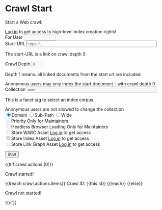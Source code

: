 # Crawl Start


Start a Web crawl:

<div id="loginhint" class="alert alert-warning" role="alert">
  <a href="#" class="alert-link"><a href="/login/">Log in</a> to get access to high-level index creation rights!</a>
</div>

<form action=".">

<div class="form-group" id="forUserDiv">
    <label for="forUser">For User</label>
    <input class="form-control" name="forUser" id="forUser" type="text" size="10" maxlength="10" value="" disabled/>
</div>

<div class="form-group">
    <label for="crawlingURL">Start-URL</label>
    <input class="form-control" name="crawlingURL" id="crawlingURL" type="text" size="50" maxlength="256" value="" placeholder="https://..."/>
    <p class="help-block">The start-URL is a link on crawl depth 0</p>
</div>

<div class="form-group">
    <label for="crawlingDepth">Crawl Depth</label>
    <input class="form-control" name="crawlingDepth" id="crawlingDepth" type="text" size="2" maxlength="2" value="0" disabled/>
    <p class="help-block">Depth 1 means: all linked documents from the start url are included.</p>
    </label>
    <span class="badge" id="crawlingDepth_badge"><span class="glyphicon glyphicon-upload"></span> Anonymous users may only index the start document - with crawl depth 0</span>
</div>

<div class="form-group">
    <label for="collection">Collection</label>
    <input class="form-control" name="collection" id="collection" type="text" size="50" maxlength="256" value="user" disabled/>
    <p class="help-block">This is a facet tag to select an index corpus</p>
    <span class="badge" id="collection_badge"><span class="glyphicon glyphicon-upload"></span> Anonymous users are not allowed to change the collection</span>
</div>

<div class="radiobox">
<input type="radio" id="range" name="range" value="domain" checked><label for="domain">Domain</label>
<input type="radio" id="range" name="range" value="subpath"><label for="subpath">Sub-Path</label>
<input type="radio" id="range" name="range" value="wide"><label for="wide">Wide</label>
</div>

<div class="checkbox">
  <label><input type="checkbox" name="priority" id="priority_input" disabled>Priority</label>
  <span class="badge" id="priority_badge"><span class="glyphicon glyphicon-lock"></span> Only for Maintainers</span>
</div>

<div class="checkbox">
  <label><input type="checkbox" name="loaderHeadless" id="loaderHeadless_input" disabled>Headless Browser Loading</label>
  <span class="badge" id="loaderHeadless_badge"><span class="glyphicon glyphicon-lock"></span> Only for Maintainers</span>
</div>

<div class="checkbox">
  <label><input type="checkbox" name="archiveWARC" id="archiveWARC_input" disabled>Store WARC Asset</label>
  <span class="badge" id="archiveWARC_badge"><span class="glyphicon glyphicon-lock"></span> <a href="/login/">Log in</a> to get access</span>
</div>

<div class="checkbox">
  <label><input type="checkbox" name="archiveIndex" id="archiveIndex_input" checked="true" disabled>Store Index Asset</label>
  <span class="badge" id="archiveIndex_badge"><span class="glyphicon glyphicon-lock"></span> <a href="/login/">Log in</a> to get access</span>
</div>

<div class="checkbox">
  <label><input type="checkbox" name="archiveGraph" id="archiveGraph_input" disabled>Store Link Graph Asset</label>
  <span class="badge" id="archiveGraph_badge"><span class="glyphicon glyphicon-lock"></span> <a href="/login/">Log in</a> to get access</span>
</div>

<button type="submit" name="crawlingstart" value="Start New Crawl" class="btn btn-primary"/>Start</button>
</form>


<script>
document.getElementById("loginhint").classList.remove("alert-warning");
document.getElementById("loginhint").classList.add("alert-success");
document.getElementById("loginhint").textContent = "{{acl.action}}";
document.getElementById("forUser").value = "{{acl.crawler.forUser.value}}";
document.getElementById("forUser").disabled = {{acl.crawler.forUser.disabled}};
if ({{acl.crawler.forUser.disabled}}) document.getElementById("forUserDiv").remove();
document.getElementById("crawlingDepth").value = {{acl.crawler.crawlingDepth.value}};
document.getElementById("crawlingDepth").disabled = {{acl.crawler.crawlingDepth.disabled}};
document.getElementById("crawlingDepth_badge").textContent = "{{acl.crawler.crawlingDepth.badge}}";
document.getElementById("collection").disabled = {{acl.crawler.collection.disabled}};
document.getElementById("collection_badge").textContent = "{{acl.crawler.collection.badge}}";
document.getElementById("priority_input").disabled = {{acl.crawler.priority.disabled}};
document.getElementById("priority_badge").textContent = "{{acl.crawler.priority.badge}}";
document.getElementById("loaderHeadless_input").disabled = {{acl.crawler.loaderHeadless.disabled}};
document.getElementById("loaderHeadless_badge").textContent = "{{acl.crawler.loaderHeadless.badge}}";
document.getElementById("archiveWARC_input").disabled = {{acl.crawler.archiveWARC.disabled}};
document.getElementById("archiveWARC_badge").textContent = "{{acl.crawler.archiveWARC.badge}}";
document.getElementById("archiveIndex_input").disabled = {{acl.crawler.archiveIndex.disabled}};
document.getElementById("archiveIndex_badge").textContent = "{{acl.crawler.archiveIndex.badge}}";
document.getElementById("archiveGraph_input").disabled = {{acl.crawler.archiveGraph.disabled}};
document.getElementById("archiveGraph_badge").textContent = "{{acl.crawler.archiveGraph.badge}}";
</script>

{{#if crawl.actions.[0]}}
  <p>Crawl started!</p>
  {{#each crawl.actions.items}}
    Crawl ID: {{this.id}}
  {{/each}}
{{else}}
 <p>Crawl not started!</p>
{{/if}}

